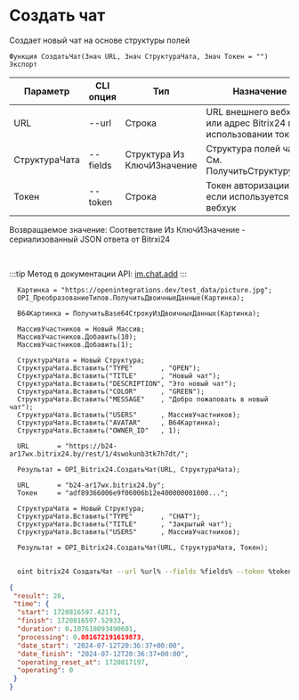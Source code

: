 ﻿---
sidebar_position: 1
---

# Создать чат
 Создает новый чат на основе структуры полей



`Функция СоздатьЧат(Знач URL, Знач СтруктураЧата, Знач Токен = "") Экспорт`

  | Параметр | CLI опция | Тип | Назначение |
  |-|-|-|-|
  | URL | --url | Строка | URL внешнего вебхука или адрес Bitrix24 при использовании токена |
  | СтруктураЧата | --fields | Структура Из КлючИЗначение | Структура полей чата. См. ПолучитьСтруктуруЧата |
  | Токен | --token | Строка | Токен авторизации, если используется не вебхук |

  
  Возвращаемое значение:   Соответствие Из КлючИЗначение - сериализованный JSON ответа от Bitrxi24

<br/>

:::tip
Метод в документации API: [im.chat.add](https://dev.1c-bitrix.ru/learning/course/?COURSE_ID=93&LESSON_ID=12093)
:::
<br/>


```bsl title="Пример кода"
  Картинка = "https://openintegrations.dev/test_data/picture.jpg";
  OPI_ПреобразованиеТипов.ПолучитьДвоичныеДанные(Картинка);
  
  B64Картинка = ПолучитьBase64СтрокуИзДвоичныхДанных(Картинка);
  
  МассивУчастников = Новый Массив;
  МассивУчастников.Добавить(10);
  МассивУчастников.Добавить(1);
  
  СтруктураЧата = Новый Структура;
  СтруктураЧата.Вставить("TYPE"       , "OPEN");
  СтруктураЧата.Вставить("TITLE"      , "Новый чат");
  СтруктураЧата.Вставить("DESCRIPTION", "Это новый чат");
  СтруктураЧата.Вставить("COLOR"      , "GREEN");
  СтруктураЧата.Вставить("MESSAGE"    , "Добро пожаловать в новый чат");
  СтруктураЧата.Вставить("USERS"      , МассивУчастников);
  СтруктураЧата.Вставить("AVATAR"     , B64Картинка);
  СтруктураЧата.Вставить("OWNER_ID"   , 1);
  
  URL       = "https://b24-ar17wx.bitrix24.by/rest/1/4swokunb3tk7h7dt/";
  
  Результат = OPI_Bitrix24.СоздатьЧат(URL, СтруктураЧата);
  
  URL       = "b24-ar17wx.bitrix24.by";
  Токен     = "adf89366006e9f06006b12e400000001000...";
  
  СтруктураЧата = Новый Структура;
  СтруктураЧата.Вставить("TYPE"       , "CHAT");
  СтруктураЧата.Вставить("TITLE"      , "Закрытый чат");
  СтруктураЧата.Вставить("USERS"      , МассивУчастников);
  
  Результат = OPI_Bitrix24.СоздатьЧат(URL, СтруктураЧата, Токен);
```
	


```sh title="Пример команды CLI"
    
  oint bitrix24 СоздатьЧат --url %url% --fields %fields% --token %token%

```

```json title="Результат"
{
 "result": 26,
 "time": {
  "start": 1720816597.42171,
  "finish": 1720816597.52933,
  "duration": 0.107618093490601,
  "processing": 0.081672191619873,
  "date_start": "2024-07-12T20:36:37+00:00",
  "date_finish": "2024-07-12T20:36:37+00:00",
  "operating_reset_at": 1720817197,
  "operating": 0
 }
}
```
